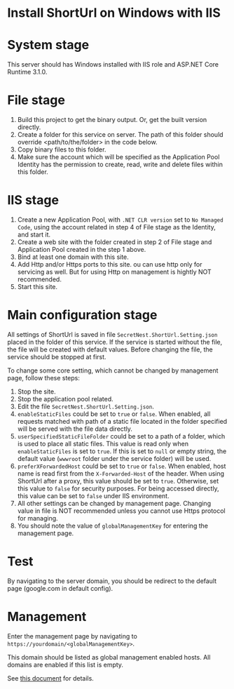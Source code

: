 # Install ShortUrl on Windows with IIS

# System stage
This server should has Windows installed with IIS role and ASP.NET Core Runtime 3.1.0.

# File stage
1. Build this project to get the binary output. Or, get the built version directly.
2. Create a folder for this service on server. The path of this folder should override <path/to/the/folder> in the code below.
3. Copy binary files to this folder.
4. Make sure the account which will be specified as the Application Pool Identity has the permission to create, read, write and delete files within this folder.

# IIS stage
1. Create a new Application Pool, with ```.NET CLR version``` set to ```No Managed Code```, using the account related in step 4 of File stage as the Identity, and start it.
2. Create a web site with the folder created in step 2 of File stage and Application Pool created in the step 1 above.
3. Bind at least one domain with this site.
4. Add Http and/or Https ports to this site. ou can use http only for servicing as well. But for using Http on management is hightly NOT recommended.
5. Start this site.

# Main configuration stage
All settings of ShortUrl is saved in file ```SecretNest.ShortUrl.Setting.json``` placed in the folder of this service. If the service is started without the file, the file will be created with default values. Before changing the file, the service should be stopped at first.

To change some core setting, which cannot be changed by management page, follow these steps:

1. Stop the site.
2. Stop the application pool related.
3. Edit the file ```SecretNest.ShortUrl.Setting.json```.
4. ```enableStaticFiles``` could be set to ```true``` or ```false```. When enabled, all requests matched with path of a static file located in the folder specified will be served with the file data directly.
5. ```userSpecifiedStaticFileFolder``` could be set to a path of a folder, which is used to place all static files. This value is read only when ```enableStaticFiles``` is set to ```true```. If this is set to ```null``` or empty string, the default value (```wwwroot``` folder under the service folder) will be used.
6. ```preferXForwardedHost``` could be set to ```true``` or ```false```. When enabled, host name is read first from the ```X-Forwarded-Host``` of the header. When using ShortUrl after a proxy, this value should be set to ```true```. Otherwise, set this value to ```false``` for security purposes. For being accessed directly, this value can be set to ```false``` under IIS environment.
7. All other settings can be changed by management page. Changing value in file is NOT recommended unless you cannot use Https protocol for managing.
8. You should note the value of ```globalManagementKey``` for entering the management page.

# Test
By navigating to the server domain, you should be redirect to the default page (google.com in default config).

# Management
Enter the management page by navigating to ```https://yourdomain/<globalManagementKey>```.

This domain should be listed as global management enabled hosts. All domains are enabled if this list is empty.

See [this document](../../management) for details.
